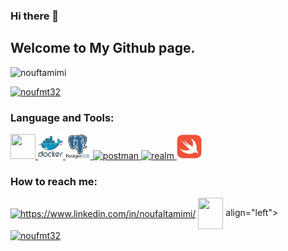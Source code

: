 ### Hi there 👋

## Welcome to My Github page.

<!--
**Nouftamimi/Nouftamimi** is a ✨ _special_ ✨ repository because its `README.md` (this file) appears on your GitHub profile.

Here are some ideas to get you started:

- 🔭 I’m currently working on ...
- 🌱 I’m currently learning ...
- 👯 I’m looking to collaborate on ...
- 🤔 I’m looking for help with ...
- 💬 Ask me about ...
- 📫 How to reach me: ...
- 😄 Pronouns: ...
- ⚡ Fun fact: ...
-->
<p align="left"> <img src="https://komarev.com/ghpvc/?username=nouftamimi&label=Profile%20views&color=0e75b6&style=flat" alt="nouftamimi" /> </p>

<p align="left"> <a href="https://twitter.com/noufmt32" target="blank"><img src="https://img.shields.io/twitter/follow/noufmt32?logo=twitter&style=for-the-badge" alt="noufmt32" /></a> </p>

<h3 align="left">Language and Tools:</h3>
<p align="left">
<a href="https://docs.vapor.codes" target="_blank" rel="noreferrer"> <img src="https://docs.vapor.codes/assets/logo.png"  width="40" height="40"/> </a>
<a href="https://www.docker.com/" target="_blank" rel="noreferrer"> <img src="https://raw.githubusercontent.com/devicons/devicon/master/icons/docker/docker-original-wordmark.svg" alt="docker" width="40" height="40"/> </a> <a href="https://www.postgresql.org" target="_blank" rel="noreferrer"> <img src="https://raw.githubusercontent.com/devicons/devicon/master/icons/postgresql/postgresql-original-wordmark.svg" alt="postgresql" width="40" height="40"/> </a> <a href="https://postman.com" target="_blank" rel="noreferrer"> <img src="https://www.vectorlogo.zone/logos/getpostman/getpostman-icon.svg" alt="postman" width="40" height="40"/> </a> <a href="https://realm.io/" target="_blank" rel="noreferrer"> <img src="https://raw.githubusercontent.com/bestofjs/bestofjs-webui/8665e8c267a0215f3159df28b33c365198101df5/public/logos/realm.svg" alt="realm" width="40" height="40"/> </a> <a href="https://developer.apple.com/swift/" target="_blank" rel="noreferrer"> <img src="https://raw.githubusercontent.com/devicons/devicon/master/icons/swift/swift-original.svg" alt="swift" width="40" height="40"/> </a> </p>

<h3 align="left">How to reach me:</h3>
<p align="left"><a href="https://www.linkedin.com/in/noufaltamimi/" target="blank"><img align="center" src="https://raw.githubusercontent.com/rahuldkjain/github-profile-readme-generator/master/src/images/icons/Social/linked-in-alt.svg" alt="https://www.linkedin.com/in/noufaltamimi/" height="30" width="40"/></a>      <a href="mailto:nouftamimi1@gmail.com" target="blank"><img align="center" src="https://fonts.gstatic.com/s/i/productlogos/gmail_2020q4/v10/192px.svg" alt="" height="50" width="40"/></a> align="left">
<a href="https://twitter.com/noufmt32" target="blank"><img align="center" src="https://raw.githubusercontent.com/rahuldkjain/github-profile-readme-generator/master/src/images/icons/Social/twitter.svg" alt="noufmt32" height="30" width="40" /></a>
</p> 


